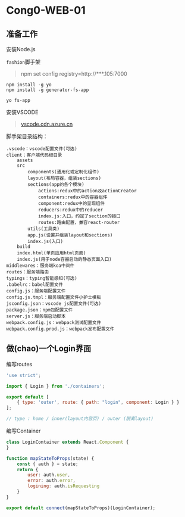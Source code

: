 # Cong0-WEB-01

## 准备工作

安装Node.js

`fashion`脚手架

> npm set config registry=http://***.105:7000
```shell
npm install -g yo
npm install -g generator-fs-app

yo fs-app
```


安装VSCODE
> [vscode.cdn.azure.cn](https://vscode.cdn.azure.cn/stable/c185983a683d14c396952dd432459097bc7f757f/VSCodeUserSetup-x64-1.55.0.exe)


脚手架目录结构：
```
.vscode：vscode配置文件(可选)
client：客户端代码根目录
    assets
    src
        components(通用化或定制化组件)
        layout(布局容器，组装sections)
        sections(app的各个模块)
            actions:redux中的action及actionCreator
            containers:redux中的容器组件
            component:redux中的呈现组件
            reducers:redux中的reducer
            index.js:入口，约定了section的接口
            routes:路由配置，兼容react-router
        utils(工具类)
        app.js(设置并组装layout和sections)
        index.js(入口)
    build
    index.html(单页应用html页面)
    index.js(用于node容器启动的静态页面入口)
middlewares：服务端koa中间件
routes：服务端路由
typings：typing智能感知(可选)
.babelrc：babel配置文件
config.js：服务端配置文件
config.js.tmpl：服务端配置文件小护士模板
jsconfig.json：vscode js配置文件(可选)
package.json：npm包配置文件
server.js：服务端启动脚本
webpack.config.js：webpack测试配置文件
webpack.config.prod.js：webpack发布配置文件
```

## 做(chao)一个Login界面

编写routes
```js
'use strict';

import { Login } from './containers';

export default [
    { type: 'outer', route: { path: "login", component: Login } }
];

// type : home / inner(layout内容页) / outer (脱离layout)
```

编写Container
```js
class LoginContainer extends React.Component {
}

function mapStateToProps(state) {
    const { auth } = state;
    return {
        user: auth.user,
        error: auth.error,
        logining: auth.isRequesting
    }
}

export default connect(mapStateToProps)(LoginContainer);
```






